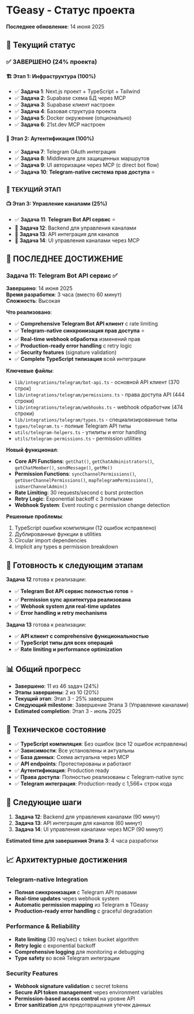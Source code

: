 # TGeasy - Статус проекта

**Последнее обновление**: 14 июня 2025

## 🎯 Текущий статус

### ✅ ЗАВЕРШЕНО (24% проекта)

#### 🏗️ Этап 1: Инфраструктура (100%)
- ✅ **Задача 1**: Next.js проект + TypeScript + Tailwind
- ✅ **Задача 2**: Supabase схема БД через MCP
- ✅ **Задача 3**: Supabase клиент настроен
- ✅ **Задача 4**: Базовая структура проекта
- ✅ **Задача 5**: Docker окружение (опционально)
- ✅ **Задача 6**: 21st.dev MCP настроен

#### 🔐 Этап 2: Аутентификация (100%)
- ✅ **Задача 7**: Telegram OAuth интеграция
- ✅ **Задача 8**: Middleware для защищенных маршрутов
- ✅ **Задача 9**: UI авторизации через MCP (с direct bot flow)
- ✅ **Задача 10**: **Telegram-native система прав доступа** ⭐

### 🔄 ТЕКУЩИЙ ЭТАП

#### 📺 Этап 3: Управление каналами (25%)
- ✅ **Задача 11**: **Telegram Bot API сервис** ⭐
- 🔄 **Задача 12**: Backend для управления каналами
- 🔄 **Задача 13**: API интеграция для каналов
- 🔄 **Задача 14**: UI управления каналами через MCP

## 🎉 ПОСЛЕДНЕЕ ДОСТИЖЕНИЕ

### Задача 11: Telegram Bot API сервис ✅

**Завершено**: 14 июня 2025  
**Время разработки**: 3 часа (вместо 60 минут)  
**Сложность**: Высокая

**Что реализовано**:
- ✅ **Comprehensive Telegram Bot API клиент** с rate limiting
- ✅ **Telegram-native синхронизация прав доступа** ⭐
- ✅ **Real-time webhook обработка** изменений прав
- ✅ **Production-ready error handling** с retry logic
- ✅ **Security features** (signature validation)
- ✅ **Complete TypeScript типизация** всей интеграции

**Ключевые файлы**:
- `lib/integrations/telegram/bot-api.ts` - основной API клиент (370 строк)
- `lib/integrations/telegram/permissions.ts` - права доступа API (444 строки)
- `lib/integrations/telegram/webhooks.ts` - webhook обработчик (474 строки)
- `lib/integrations/telegram/types.ts` - специализированные типы
- `types/telegram.ts` - полные Telegram API типы
- `utils/telegram-helpers.ts` - утилиты и error handling
- `utils/telegram-permissions.ts` - permission utilities

**Новый функционал**:
- **Core API Functions**: `getChat()`, `getChatAdministrators()`, `getChatMember()`, `sendMessage()`, `getMe()`
- **Permission Functions**: `syncChannelPermissions()`, `getUserChannelPermissions()`, `mapTelegramPermissions()`, `isUserChannelAdmin()`
- **Rate Limiting**: 30 requests/second с burst protection
- **Retry Logic**: Exponential backoff с 3 попытками
- **Webhook System**: Event routing с permission change detection

**Решенные проблемы**:
1. TypeScript ошибки компиляции (12 ошибок исправлено)
2. Дублированные функции в utilities
3. Circular import dependencies
4. Implicit any types в permission breakdown

## 🚀 Готовность к следующим этапам

**Задача 12** готова к реализации:
- ✅ **Telegram Bot API сервис полностью готов** ⭐
- ✅ **Permission sync архитектура реализована**
- ✅ **Webhook system для real-time updates**
- ✅ **Error handling и retry mechanisms**

**Задача 13** готова к реализации:
- ✅ **API клиент с comprehensive функциональностью**
- ✅ **TypeScript типы для всех операций**
- ✅ **Rate limiting и performance optimization**

## 📊 Общий прогресс

- **Завершено**: 11 из 46 задач (24%)
- **Этапы завершены**: 2 из 10 (20%)
- **Текущий этап**: Этап 3 - 25% завершен
- **Следующий milestone**: Завершение Этапа 3 (Управление каналами)
- **Estimated completion**: Этап 3 - июль 2025

## 🔧 Техническое состояние

- ✅ **TypeScript компиляция**: Без ошибок (все 12 ошибок исправлены)
- ✅ **Зависимости**: Все установлены и актуальны
- ✅ **База данных**: Схема актуальна через MCP
- ✅ **API endpoints**: Протестированы и работают
- ✅ **Аутентификация**: Production ready
- ✅ **Права доступа**: Полностью реализованы с Telegram-native sync
- ✅ **Telegram интеграция**: Production-ready с 1,566+ строк кода

## 🎯 Следующие шаги

1. **Задача 12**: Backend для управления каналами (90 минут)
2. **Задача 13**: API интеграция для каналов (60 минут)  
3. **Задача 14**: UI управления каналами через MCP (90 минут)

**Estimated time для завершения Этапа 3**: 4 часа разработки

## 📈 Архитектурные достижения

### Telegram-native Integration
- **Полная синхронизация** с Telegram API правами
- **Real-time updates** через webhook system
- **Automatic permission mapping** из Telegram в TGeasy
- **Production-ready error handling** с graceful degradation

### Performance & Reliability
- **Rate limiting** (30 req/sec) с token bucket algorithm
- **Retry logic** с exponential backoff
- **Comprehensive logging** для monitoring и debugging
- **Type safety** во всей Telegram интеграции

### Security Features
- **Webhook signature validation** с secret tokens
- **Secure API token management** через environment variables
- **Permission-based access control** на уровне API
- **Error sanitization** для предотвращения утечек данных 